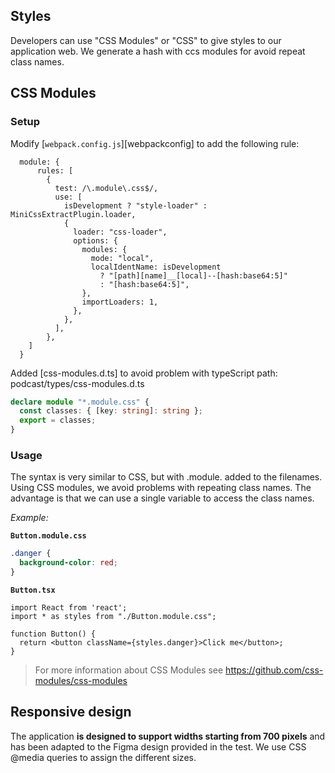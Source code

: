 ## Styles

Developers can use "CSS Modules" or "CSS" to give styles to our application web.
We generate a hash with ccs modules for avoid repeat class names.

## CSS Modules

### Setup

Modify [`webpack.config.js`][webpackconfig]
to add the following rule:

```
  module: {
      rules: [
        {
          test: /\.module\.css$/,
          use: [
            isDevelopment ? "style-loader" : MiniCssExtractPlugin.loader,
            {
              loader: "css-loader",
              options: {
                modules: {
                  mode: "local",
                  localIdentName: isDevelopment
                    ? "[path][name]__[local]--[hash:base64:5]"
                    : "[hash:base64:5]",
                },
                importLoaders: 1,
              },
            },
          ],
        },
    ]
  }
```

Added [css-modules.d.ts] to avoid problem with typeScript
path: podcast/types/css-modules.d.ts

```ts
declare module "*.module.css" {
  const classes: { [key: string]: string };
  export = classes;
}
```


### Usage

The syntax is very similar to CSS, but with .module. added to the filenames. Using CSS modules, we avoid problems with repeating class names. The advantage is that we can use a single variable to access the class names.

**Example*:*

**`Button.module.css`**

```css
.danger {
  background-color: red;
}
```

**`Button.tsx`**

```tsx
import React from 'react';
import * as styles from "./Button.module.css";

function Button() {  
  return <button className={styles.danger}>Click me</button>;
}
```
> For more information about CSS Modules see https://github.com/css-modules/css-modules


## Responsive design

The application **is designed to support widths starting from 700 pixels** and has been adapted to the Figma design provided in the test.
We use CSS @media queries to assign the different sizes.